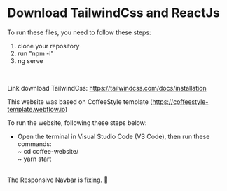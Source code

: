 # Download TailwindCss and ReactJs
To run these files, you need to follow these steps:
<ol>
  <li>clone your repository
  <li>run "npm -i"
  <li>ng serve
</ol><br />

Link download TailwindCss: https://tailwindcss.com/docs/installation

This website was based on CoffeeStyle template (https://coffeestyle-template.webflow.io)

To run the website, following these steps below:

<ul>
  <li>Open the terminal in Visual Studio Code (VS Code), then run these commands: 
    <br />
  ~ cd coffee-website/<br />
  ~ yarn start
</ul>
<br />
The Responsive Navbar is fixing. 🥲 
